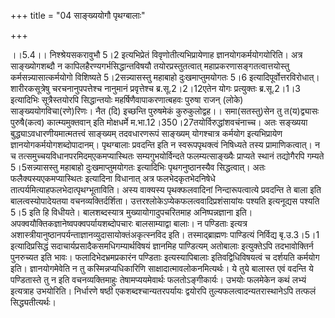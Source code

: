 +++
title = "04 साङ्ख्ययोगौ पृथग्बालाः"

+++
  
  
।।5.4।। निश्श्रेयसकरावुभौ 5।2 इत्यभिप्रेतं विवृणोतीत्यभिप्रायेणाह
ज्ञानयोगकर्मयोगयोरिति। अत्र साङ्ख्योगशब्दौ न
कापिलहैरण्यगर्भसिद्धान्तविषयौ तयोरप्रस्तुतत्वात्
महाप्रकरणासङ्गतत्वात्तयोस्तु कर्मसन्न्यासात्कर्मयोगो विशिष्यते
5।2सन्न्यासस्तु महाबाहो दुःखमाप्तुमयोगतः 5।6 इत्यादिपूर्वोत्तरविरोधात्।
शारीरकसूत्रेषु चरचनानुपपत्तेश्च नानुमानं प्रवृत्तेश्च ब्र.सू.2।2।12एतेन
योगः प्रत्युक्तः ब्र.सू.2।1।3 इत्यादिभिः सूत्रैस्तयोरपि सिद्धान्तयोः
महर्षिणैवापाकरणात्बहवः पुरुषा राजन् (लोके) साङ्ख्ययोगविचा(रणे)रिणः। नैत
(दि) इच्छन्ति पुरुषमेकं कुरुकुलोद्वह।। समा(सतस्तु)सेन तु त(य)द्व्यासः
पुरुषै(कत्व) कात्म्यमुक्तवान् इति मोक्षधर्मे
म.भा.12।350।27तयोर्विरुद्धांशवचंनाच्च। अतः सङ्ख्यया
बुद्ध्याऽवधारणीयमात्मतत्त्वं साङ्ख्यम् तदवधारणरूपं साङ्ख्यम् योगश्चात्र
कर्मयोग इत्यभिप्रायेण ज्ञानयोगकर्मयोगशब्दोपादानम्। पृथग्बालाः प्रवदन्ति
इति न स्वरूपपृथक्त्वं निषिध्यते तस्य प्रामाणिकत्वात्। न च
तत्समुच्चयविधानपरमिदम्एकमप्यास्थितः सम्यगुभयोर्विन्दते फलम्यत्साङ्ख्यैः
प्राप्यते स्थानं तद्योगैरपि गम्यते 5।5सन्न्यासस्तु महाबाहो
दुःखमाप्तुमयोगतः इत्यादिभिः पृथगनुष्ठानस्यैव सिद्धत्वात्। अतः
फलैक्यस्यएकमप्यास्थितः इत्यादिना विधानात् अत्र फलभेदकृतभेदनिषेधे
तात्पर्यमित्याहफलभेदात्पृथग्भूताविति। अस्य वाक्यस्य पृथक्फलवादिनां
निन्दारूपत्वात्ये प्रवदन्ति ते बाला इति बालत्वस्योपादेयतया
वचनव्यक्तिर्दर्शिता। उत्तरश्लोकेऽप्येकफलत्ववादिप्रशंसायांयः पश्यति
इत्यनूद्यस पश्यति 5।5 इति हि विधीयते। बालशब्दस्यात्र
मुख्यायोगादुपचरितमाह अनिष्पन्नज्ञाना इति।
अपक्वयौक्तिकज्ञानेष्वपक्वपर्यायशब्दोपचारः बालसाम्याद्वा बालाः। न पण्डिताः
इत्यत्र अशास्त्रीयानुष्ठानपर्यन्ताज्ञानव्युदासायोक्तंअकृत्स्नविद इति।
तस्माद्ब्राह्मणः पाण्डित्यं निर्विद्य बृ.उ.3।5।1 इत्यादिप्रसिद्धं
सदाचार्यप्रसादैकसमधिगम्यार्थविषयं ज्ञानमिह पाण्डित्यम् अतोबालाः
इत्युक्तेऽपि तदभावोक्तिर्न पुनरुच्यत इति भावः। फलादिभेदभ्रमप्रकारंन
पण्डिताः इत्यस्यापिबालाः इतिवद्विधिविषयत्वं च दर्शयति कर्मयोग
इति। ज्ञानयोगमेवेति न तु कस्मिन्नप्यधिकारिणि साक्षादात्मावलोकनमित्यर्थः।
ये तुये बालास्त एवं वदन्ति ये पण्डितास्ते तु न इति वचनव्यक्तिमाहुः
तेषामप्ययमेवार्थः फलतोऽङ्गीकार्यः। उभयोः फलमेकेन कथं लभ्यं इत्यत्राह
उभयोरिति। निर्धारणे षष्ठी एकशब्दश्चान्यतरपर्यायः द्वयोरपि
तुल्यफलत्वादन्यतरास्थानेऽपि तत्फलं सिद्ध्यतीत्यर्थः।  
  
